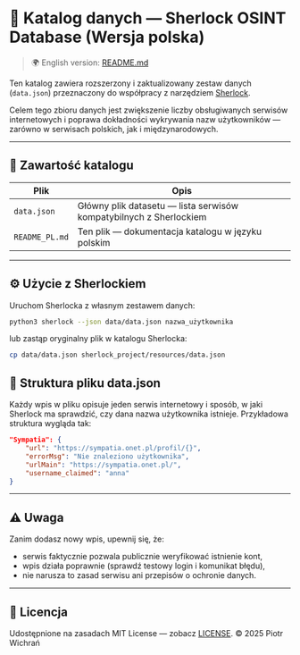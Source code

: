 # 📂 Katalog danych — Sherlock OSINT Database (Wersja polska)

> 🌍 English version: [README.md](README.md)

Ten katalog zawiera rozszerzony i zaktualizowany zestaw danych (`data.json`) przeznaczony do współpracy z narzędziem [Sherlock](https://github.com/sherlock-project/sherlock).

Celem tego zbioru danych jest zwiększenie liczby obsługiwanych serwisów internetowych i poprawa dokładności wykrywania nazw użytkowników — zarówno w serwisach polskich, jak i międzynarodowych.

---

## 📁 Zawartość katalogu

| Plik | Opis |
|------|------|
| `data.json` | Główny plik datasetu — lista serwisów kompatybilnych z Sherlockiem |
| `README_PL.md` | Ten plik — dokumentacja katalogu w języku polskim |

---

## ⚙️ Użycie z Sherlockiem

Uruchom Sherlocka z własnym zestawem danych:
```bash
python3 sherlock --json data/data.json nazwa_użytkownika
```
lub zastąp oryginalny plik w katalogu Sherlocka:
```bash
cp data/data.json sherlock_project/resources/data.json
```
## 🧩 Struktura pliku data.json
Każdy wpis w pliku opisuje jeden serwis internetowy i sposób, w jaki Sherlock ma sprawdzić, czy dana nazwa użytkownika istnieje.
Przykładowa struktura wygląda tak:
```json
"Sympatia": {
    "url": "https://sympatia.onet.pl/profil/{}",
    "errorMsg": "Nie znaleziono użytkownika",
    "urlMain": "https://sympatia.onet.pl/",
    "username_claimed": "anna"
}
```
***
## ⚠️ Uwaga
Zanim dodasz nowy wpis, upewnij się, że:
- serwis faktycznie pozwala publicznie weryfikować istnienie kont,
- wpis działa poprawnie (sprawdź testowy login i komunikat błędu),
- nie narusza to zasad serwisu ani przepisów o ochronie danych.
***
## 🪪 Licencja
Udostępnione na zasadach MIT License — zobacz [LICENSE](LICENSE).
© 2025 Piotr Wichrań